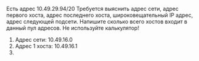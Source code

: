 Есть адрес 10.49.29.94/20 Требуется выяснить адрес сети, адрес первого хоста, адрес последнего хоста, широковещательный IP адрес, адрес следующей подсети. Напишите сколько всего хостов входит в данный пул адресов. Не используйте калькулятор!
1) Адрес сети: 10.49.16.0
2) Адрес 1 хоста: 10.49.16.1
3) 
